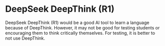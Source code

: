 # DeepSeek DeepThink (R1)

DeepSeek DeepThink (R1) would be a good AI tool to learn a language because of DeepThink. However, it may not be good for testing students or encouraging them to think critically themselves. For testing, it is better to not use DeepThink.